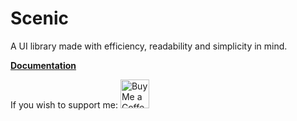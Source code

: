 # Scenic

A UI library made with efficiency, readability and simplicity in mind.

**[Documentation](https://lillianskull.github.io/Scenic)**

If you wish to support me:
<a href='https://ko-fi.com/lillianskull' target='_blank'><img height='35' style='border:0px;height:46px;' src='https://az743702.vo.msecnd.net/cdn/kofi3.png?v=0' border='0' alt='Buy Me a Coffee at ko-fi.com' />
